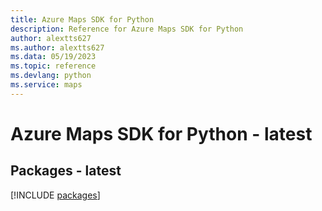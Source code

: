 ```yaml
---
title: Azure Maps SDK for Python
description: Reference for Azure Maps SDK for Python
author: alextts627
ms.author: alextts627
ms.data: 05/19/2023
ms.topic: reference
ms.devlang: python
ms.service: maps
---
```

# Azure Maps SDK for Python - latest
## Packages - latest
[!INCLUDE [packages](maps-index.md)]